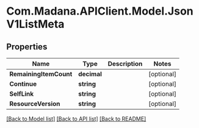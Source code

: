 
# Com.Madana.APIClient.Model.JsonV1ListMeta

## Properties

Name | Type | Description | Notes
------------ | ------------- | ------------- | -------------
**RemainingItemCount** | **decimal** |  | [optional] 
**Continue** | **string** |  | [optional] 
**SelfLink** | **string** |  | [optional] 
**ResourceVersion** | **string** |  | [optional] 

[[Back to Model list]](../README.md#documentation-for-models)
[[Back to API list]](../README.md#documentation-for-api-endpoints)
[[Back to README]](../README.md)

